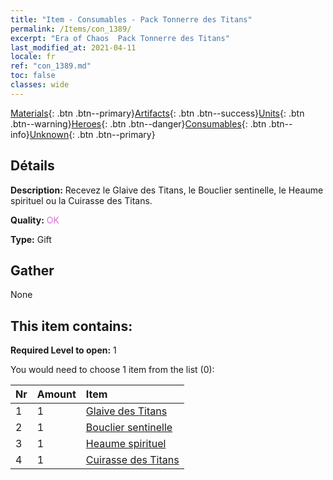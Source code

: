 ```yaml
---
title: "Item - Consumables - Pack Tonnerre des Titans"
permalink: /Items/con_1389/
excerpt: "Era of Chaos  Pack Tonnerre des Titans"
last_modified_at: 2021-04-11
locale: fr
ref: "con_1389.md"
toc: false
classes: wide
---
```

 [Materials](/fr/Items/){: .btn .btn--primary}[Artifacts](/fr/Items/Artifacts/){: .btn .btn--success}[Units](/fr/Items/Units/){: .btn .btn--warning}[Heroes](/fr/Items/Heroes/){: .btn .btn--danger}[Consumables](/fr/Items/Consumables/){: .btn .btn--info}[Unknown](/fr/Items/Unknown/){: .btn .btn--primary}

## Détails
 **Description:** Recevez le Glaive des Titans, le Bouclier sentinelle, le Heaume spirituel ou la Cuirasse des Titans.

 **Quality:** <span style="color: #DA70D6">OK</span>

 **Type:** Gift

## Gather

  None

## This item contains:

 **Required Level to open:** 1

 You would need to choose 1 item from the list (0):

  | Nr | Amount |     Item    |
  |:---|:-------|:------------|
  | 1 | 1 | [Glaive des Titans](/fr/Items/art_156/) | 
  | 2 | 1 | [Bouclier sentinelle](/fr/Items/art_157/) | 
  | 3 | 1 | [Heaume spirituel](/fr/Items/art_158/) | 
  | 4 | 1 | [Cuirasse des Titans](/fr/Items/art_159/) | 
